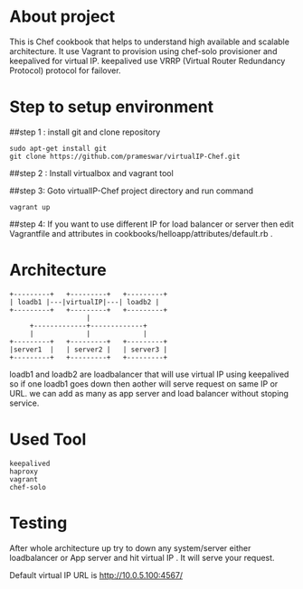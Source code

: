 # **About project**
This is Chef cookbook that helps to understand high available and scalable architecture. It use Vagrant to provision using chef-solo provisioner and keepalived for virtual IP. keepalived use VRRP (Virtual Router Redundancy Protocol) protocol for failover.   

# **Step to setup environment**
##step 1 : 
install git and clone repository 
```
sudo apt-get install git
git clone https://github.com/prameswar/virtualIP-Chef.git
```
##step 2 :
Install virtualbox and vagrant tool 

##step 3: 
Goto virtualIP-Chef project directory and run command
```
vagrant up
```
##step 4:
If you want to use different IP for load balancer or server then edit Vagrantfile and attributes in cookbooks/helloapp/attributes/default.rb . 

# **Architecture**
```
+---------+   +---------+   +---------+
| loadb1 |---|virtualIP|---| loadb2 |
+---------+   +---------+   +---------+
                   |
     +-------------+-------------+
     |             |             |
+---------+   +---------+   +---------+
|server1  |   | server2 |   | server3 |
+---------+   +---------+   +---------+
```

loadb1 and loadb2 are loadbalancer that will use virtual IP using keepalived so if one loadb1 goes down then aother will serve request on same IP or URL.
we can add as many as app server and load balancer without stoping service.

# Used Tool

```
keepalived 
haproxy 
vagrant 
chef-solo 
```

# **Testing**
After whole architecture up try to down any system/server either loadbalancer or App server and hit virtual IP . It will serve your request. 

Default virtual IP URL is http://10.0.5.100:4567/


